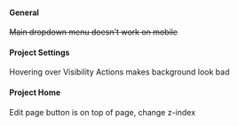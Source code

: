 #### General
~~Main dropdown menu doesn't work on mobile~~

#### Project Settings
Hovering over Visibility Actions makes background look bad

#### Project Home
Edit page button is on top of page, change z-index
